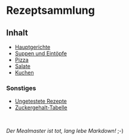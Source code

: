 # Rezeptsammlung

## Inhalt

 - [Hauptgerichte](https://jimsy2.github.io/Kochen-und-Backen/Hauptgerichte)
 - [Suppen und Eintöpfe](https://jimsy2.github.io/Kochen-und-Backen/Suppen-und-Eintöpfe)
 - [Pizza](https://jimsy2.github.io/Kochen-und-Backen/Pizza)
 - [Salate](https://jimsy2.github.io/Kochen-und-Backen/Salate)
 - [Kuchen](https://jimsy2.github.io/Kochen-und-Backen/Kuchen)


### Sonstiges

 - [Ungetestete Rezepte](https://jimsy2.github.io/Kochen-und-Backen/Ungetestete-Rezepte)
 - [Zuckergehalt-Tabelle](https://jimsy2.github.io/Kochen-und-Backen/Zuckergehalt_2017)

&nbsp;

*Der Mealmaster ist tot, lang lebe Markdown!* ;-)
